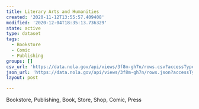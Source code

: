 ```yaml
---
title: Literary Arts and Humanities
created: '2020-11-12T13:55:57.409408'
modified: '2020-12-04T18:35:13.736329'
state: active
type: dataset
tags:
  - Bookstore
  - Comic
  - Publishing
groups: []
csv_url: 'https://data.nola.gov/api/views/3f8m-gh7n/rows.csv?accessType=DOWNLOAD'
json_url: 'https://data.nola.gov/api/views/3f8m-gh7n/rows.json?accessType=DOWNLOAD'
layout: post

---
```

Bookstore, Publishing, Book, Store, Shop, Comic, Press
